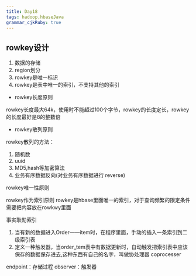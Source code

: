 ```yaml
---
title: Day18
tags: hadoop,hbaseJava
grammar_cjkRuby: true
---
```

## rowkey设计

1. 数据的存储
2. region划分
3. rowkey是唯一标识
4. rowkey是表中唯一的索引，不支持其他的索引

- rowkey长度原则

rowkey长度最大64k，使用时不能超过100个字节，rowkey的长度定长，rowkey的长度最好是8的整数倍

- rowkey散列原则

rowkey散列的方法：
1. 随机数
2. uuid
3. MD5,hash等加密算法
4. 业务有序数据反向(对业务有序数据进行 reverse)

rowkey唯一性原则

rowkey作为索引原则
rowkey是hbase里面唯一的索引，对于查询频繁的限定条件需要把内容放在rowkwy里面


事实耿勋索引

1. 当有新的数据进入Order——item时，在程序里面，手动的插入一条索引到二级索引表
2. 定义一种触发器，当order_tem表中有数据更新时，自动触发把索引表中应该保存的数据保存进去,这种东西有自己的名字，叫做协处理器 coprocesser

endpoint：存储过程
observer：触发器